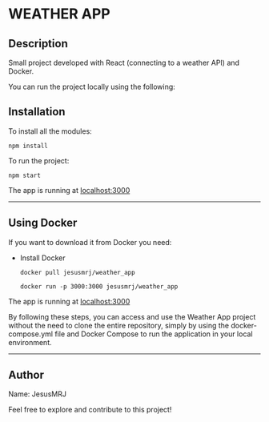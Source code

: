 <h1>WEATHER APP</h1>

<h2>Description</h2>
<p>Small project developed with React (connecting to a weather API) and Docker.</p>

<p>You can run the project locally using the following:</p>

<h2>Installation</h2>
<p>To install all the modules:</p>

<pre><code>npm install</code></pre>

<p>To run the project:</p>

<pre><code>npm start</code></pre>

<p>The app is running at <a href="http://localhost:3000">localhost:3000</a></p>

<hr/>

<h2>Using Docker</h2>

<p>If you want to download it from Docker you need:</p>
<ul>
  <li>Install Docker</li>
  
  <pre><code>docker pull jesusmrj/weather_app</code></pre>
  <pre><code>docker run -p 3000:3000 jesusmrj/weather_app</code></pre>
</ul>

<p>The app is running at <a href="http://localhost:3000">localhost:3000</a></p>

<p>By following these steps, you can access and use the Weather App project without the need to clone the entire repository, simply by using the docker-compose.yml file and Docker Compose to run the application in your local environment.</p>

<hr/>

<h2>Author</h2>
<p>Name: JesusMRJ</p>
<p>Feel free to explore and contribute to this project!</p>

